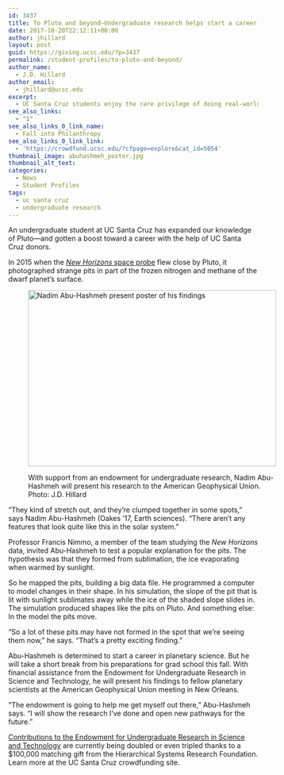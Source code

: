 ```yaml
---
id: 3437
title: To Pluto and beyond—Undergraduate research helps start a career
date: 2017-10-20T22:12:11+00:00
author: jhillard
layout: post
guid: https://giving.ucsc.edu/?p=3437
permalink: /student-profiles/to-pluto-and-beyond/
author_name:
  - J.D. Hillard
author_email:
  - jhillard@ucsc.edu
excerpt:
  - UC Santa Cruz students enjoy the rare privilege of doing real-world science as undergraduates. Nadim Abu-Hashmeh will present his original research to the American Geophysical Union with help from a specialized endowment.
see_also_links:
  - "1"
see_also_links_0_link_name:
  - Fall into Philanthropy
see_also_links_0_link_link:
  - 'https://crowdfund.ucsc.edu/?cfpage=explore&cat_id=5054'
thumbnail_image: abuhashmeh_poster.jpg
thumbnail_alt_text: 
categories:
  - News
  - Student Profiles
tags:
  - uc santa cruz
  - undergraduate research
---
```

  
An undergraduate student at UC Santa Cruz has expanded our knowledge of Pluto—and gotten a boost toward a career with the help of UC Santa Cruz donors.

In 2015 when the [_New Horizons_ space probe](https://www.nasa.gov/mission_pages/newhorizons/main/index.html) flew close by Pluto, it photographed strange pits in part of the frozen nitrogen and methane of the dwarf planet’s surface.<figure id="attachment_3445" style="width: 500px" class="wp-caption alignleft">

<img class="wp-image-3445 size-full" src="https://giving.ucsc.edu/wp-content/uploads/2017/10/abuhashmeh_poster2.jpg" alt="Nadim Abu-Hashmeh present poster of his findings" width="500" height="355" srcset="https://ucsc-giving.lndo.site/wp-content/uploads/2017/10/abuhashmeh_poster2.jpg 500w, https://ucsc-giving.lndo.site/wp-content/uploads/2017/10/abuhashmeh_poster2-300x213.jpg 300w" sizes="(max-width: 500px) 100vw, 500px" /> <figcaption class="wp-caption-text">With support from an endowment for undergraduate research, Nadim Abu-Hashmeh will present his research to the American Geophysical Union. Photo: J.D. Hillard</figcaption></figure> 

“They kind of stretch out, and they’re clumped together in some spots,” says Nadim Abu-Hashmeh (Oakes ‘17, Earth sciences). “There aren’t any features that look quite like this in the solar system.”

Professor Francis Nimmo, a member of the team studying the _New Horizons_ data, invited Abu-Hashmeh to test a popular explanation for the pits. The hypothesis was that they formed from sublimation, the ice evaporating when warmed by sunlight.

So he mapped the pits, building a big data file. He programmed a computer to model changes in their shape. In his simulation, the slope of the pit that is lit with sunlight sublimates away while the ice of the shaded slope slides in. The simulation produced shapes like the pits on Pluto. And something else: In the model the pits move.

“So a lot of these pits may have not formed in the spot that we’re seeing them now,” he says. “That’s a pretty exciting finding.”

Abu-Hashmeh is determined to start a career in planetary science. But he will take a short break from his preparations for grad school this fall. With financial assistance from the Endowment for Undergraduate Research in Science and Technology, he will present his findings to fellow planetary scientists at the American Geophysical Union meeting in New Orleans.

“The endowment is going to help me get myself out there,” Abu-Hashmeh says. “I will show the research I’ve done and open new pathways for the future.”

[Contributions to the Endowment for Undergraduate Research in Science and Technology](https://crowdfund.ucsc.edu/?cfpage=project&project_id=17079) are currently being doubled or even tripled thanks to a $100,000 matching gift from the Hierarchical Systems Research Foundation. Learn more at the UC Santa Cruz crowdfunding site.
